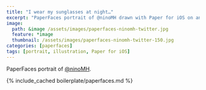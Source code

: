 ```yaml
---
title: "I wear my sunglasses at night…"
excerpt: "PaperFaces portrait of @ninoMH drawn with Paper for iOS on an iPad."
image: 
  path: &image /assets/images/paperfaces-ninomh-twitter.jpg 
  feature: *image
  thumbnail: /assets/images/paperfaces-ninomh-twitter-150.jpg
categories: [paperfaces]
tags: [portrait, illustration, Paper for iOS]
---
```


PaperFaces portrait of [@ninoMH](https://twitter.com/ninoMH).

{% include_cached boilerplate/paperfaces.md %}
